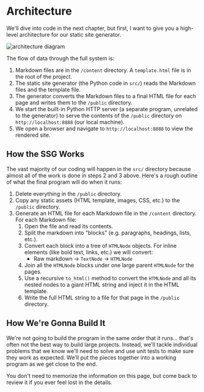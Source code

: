 # Architecture

We'll dive into code in the next chapter, but first, I want to give you a high-level architecture for our static site generator.

![architecture diagram](https://storage.googleapis.com/qvault-webapp-dynamic-assets/course_assets/UKCNg8E.png)

The flow of data through the full system is:

1. Markdown files are in the ```/content``` directory. A ```template.html``` file is in the root of the project.
2. The static site generator (the Python code in ```src/```) reads the Markdown files and the template file.
3. The generator converts the Markdown files to a final HTML file for each page and writes them to the ```/public``` directory.
4. We start the built-in Python HTTP server (a separate program, unrelated to the generator) to serve the contents of the ```/public``` directory on ```http://localhost:8888``` (our local machine).
5. We open a browser and navigate to ```http://localhost:8888``` to view the rendered site.

## How the SSG Works

The vast majority of our coding will happen in the ```src/``` directory because almost all of the work is done in steps 2 and 3 above. Here's a rough outline of what the final program will do when it runs:

1. Delete everything in the ```/public``` directory.
2. Copy any static assets (HTML template, images, CSS, etc.) to the ```/public``` directory.
3. Generate an HTML file for each Markdown file in the ```/content``` directory. For each Markdown file:
    1. Open the file and read its contents.
    2. Split the markdown into "blocks" (e.g. paragraphs, headings, lists, etc.).
    3. Convert each block into a tree of ```HTMLNode``` objects. For inline elements (like bold text, links, etc.) we will convert:
        * Raw markdown -> ```TextNode``` -> ```HTMLNode```
    4. Join all the ```HTMLNode``` blocks under one large parent ```HTMLNode``` for the pages.
    5. Use a recursive ```to_html()``` method to convert the ```HTMLNode``` and all its nested nodes to a giant HTML string and inject it in the HTML template.
    6. Write the full HTML string to a file for that page in the ```/public``` directory.

## How We're Gonna Build It

We're not going to build the program in the same order that it runs... that's often not the best way to build large projects. Instead, we'll tackle individual problems that we know we'll need to solve and use unit tests to make sure they work as expected. We'll put the pieces together into a working program as we get close to the end.

You don't need to memorize the information on this page, but come back to review it if you ever feel lost in the details.
